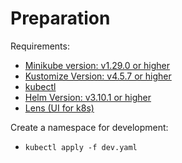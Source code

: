 # Preparation

Requirements:

- [Minikube version: v1.29.0 or higher](https://minikube.sigs.k8s.io/docs/)
- [Kustomize Version: v4.5.7 or higher](https://kustomize.io/)
- [kubectl](https://kubernetes.io/docs/tasks/tools/)
- [Helm Version: v3.10.1 or higher](https://helm.sh/docs/)
- [Lens (UI for k8s)](https://k8slens.dev/)

Create a namespace for development:

- `kubectl apply -f dev.yaml`
